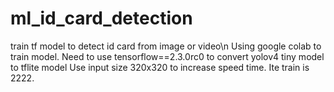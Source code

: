 # ml_id_card_detection
train tf model to detect id card from image or video\n
Using google colab to train model.
Need to use tensorflow==2.3.0rc0 to convert yolov4 tiny model to tflite model
Use input size 320x320 to increase speed time.
Ite train is 2222.
